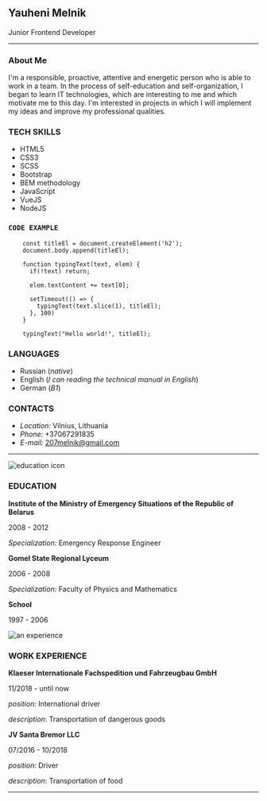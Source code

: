 <!-- Header content -->
## Yauheni Melnik
Junior Frontend Developer

***
<!-- Header content end -->

<!-- Main content -->
<!-- Aside content -->
### About Me
I'm a responsible, proactive, attentive and energetic person who is able to work in a team.
In the process of self-education and self-organization, I began to learn IT technologies, which are interesting to me and which motivate me to this day.
I'm interested in projects in which I will implement my ideas and improve my professional qualities.

### TECH SKILLS
* HTML5
* CSS3
* SCSS
* Bootstrap
* BEM methodology
* JavaScript
* VueJS
* NodeJS

### `CODE EXAMPLE`
```
    const titleEl = document.createElement('h2');
    document.body.append(titleEl);

    function typingText(text, elem) {
      if(!text) return;

      elem.textContent += text[0];

      setTimeout(() => {
        typingText(text.slice(1), titleEl);
      }, 100)
    }

    typingText("Hello world!", titleEl);
```

### LANGUAGES
* Russian (_native_)
* English (_I can reading the technical manual in English_)
* German (_B1_)

### CONTACTS
* _Location:_ Vilnius, Lithuania
* _Phone:_ +37067291835
* _E-mail:_ 207melnik@gmail.com

***
<!-- Aside content end -->

<!-- Section content-->
![education icon](https://img.icons8.com/external-flatarticons-blue-flatarticons/2x/external-education-high-school-flatarticons-blue-flatarticons.png)
### EDUCATION
__Institute of the Ministry of Emergency Situations of the Republic of Belarus__

2008 - 2012

_Specialization:_ Emergency Response Engineer

__Gomel State Regional Lyceum__

2006 - 2008

_Specialization:_ Faculty of Physics and Mathematics

__School__

1997 - 2006

![an experience](https://img.icons8.com/external-vitaliy-gorbachev-blue-vitaly-gorbachev/2x/external-lumberjack-labour-day-vitaliy-gorbachev-blue-vitaly-gorbachev.png)
### WORK EXPERIENCE

__Klaeser Internationale Fachspedition und Fahrzeugbau GmbH__

11/2018 - until now

_position:_ International driver

_description_: Transportation of dangerous goods

__JV Santa Bremor LLC__

07/2016 - 10/2018

_position:_ Driver

_description_: Transportation of food

***
<!-- Section content end -->
<!-- Main content end -->
